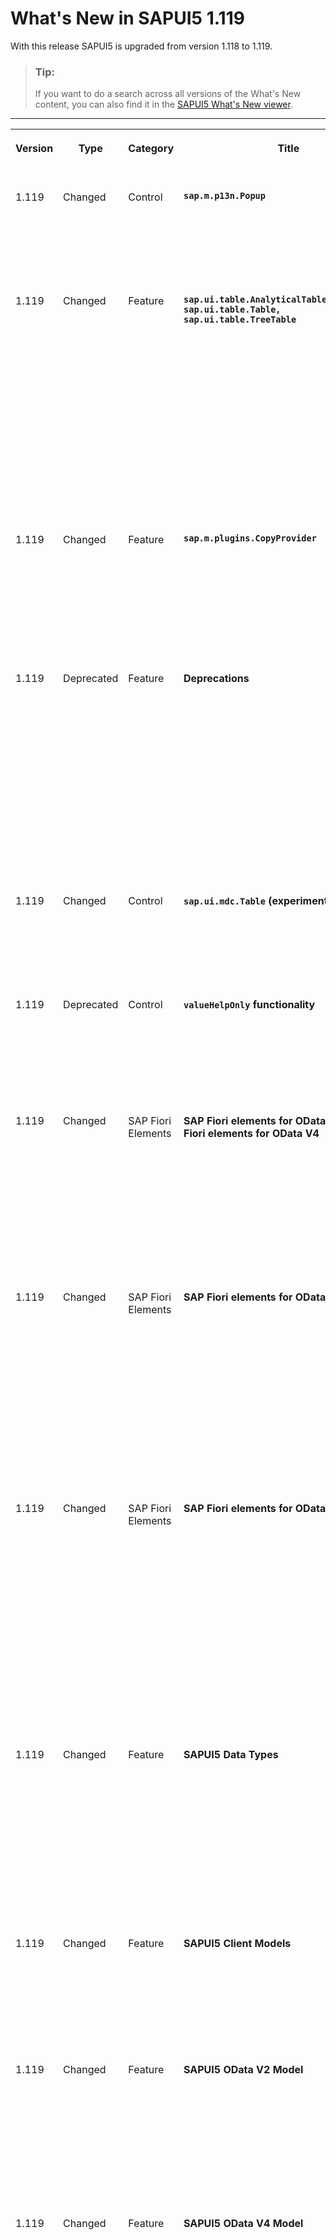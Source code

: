 <!-- loio0b1903a1fcf04cb588985d7f01b0796e -->

# What's New in SAPUI5 1.119

With this release SAPUI5 is upgraded from version 1.118 to 1.119.

> ### Tip:  
> If you want to do a search across all versions of the What's New content, you can also find it in the [SAPUI5 What's New viewer](https://help.sap.com/whats-new/67f60363b57f4ac0b23efd17fa192d60).

****


<table>
<tr>
<th valign="top">

Version

</th>
<th valign="top">

Type

</th>
<th valign="top">

Category

</th>
<th valign="top">

Title

</th>
<th valign="top">

Description

</th>
<th valign="top">

Action

</th>
<th valign="top">

Available as of

</th>
</tr>
<tr>
<td valign="top">

1.119 

</td>
<td valign="top">

Changed 

</td>
<td valign="top">

Control 

</td>
<td valign="top">

**`sap.m.p13n.Popup`** 

</td>
<td valign="top">

**sap.m.p13n.Popup**

To select all columns in the personalization dialog, the user can now use the *Select All* option. For more information, see the [API Reference](https://ui5.sap.com/#/api/sap.m.p13n.SelectionPanel%23methods/setMultiSelectMode). 

<sub>Changed•Control•Info Only•1.119</sub>

</td>
<td valign="top">

Info Only 

</td>
<td valign="top">

2023-10-05

</td>
</tr>
<tr>
<td valign="top">

1.119 

</td>
<td valign="top">

Changed 

</td>
<td valign="top">

Feature 

</td>
<td valign="top">

**`sap.ui.table.AnalyticalTable, sap.ui.table.Table, sap.ui.table.TreeTable`** 

</td>
<td valign="top">

**`sap.ui.table.AnalyticalTable, sap.ui.table.Table, sap.ui.table.TreeTable` **

-   You can now use `sap.m.plugins.CellSelector` \(experimental\) for cell selection in a table. It can also be used for the `sap.ui.mdc.Table` control \(experimental\). For more information, see the [API Reference](https://ui5.sap.com/#/api/sap.m.plugins.CellSelector). 

-   We have made the different row mode elements of the tables available. They replace the various properties \(now deprecated\) that used to define, for example, whether a fixed number of rows is displayed in a table, or whether the user can change the number of displayed rows. For more information, see the [API Reference](https://ui5.sap.com/#/api/sap.ui.table.rowmodes) and the [Sample](https://ui5.sap.com/#/entity/sap.ui.table.Table/sample/sap.ui.table.sample.RowModes).


<sub>Changed•Feature•Info Only•1.119</sub>

</td>
<td valign="top">

Info Only 

</td>
<td valign="top">

2023-10-05

</td>
</tr>
<tr>
<td valign="top">

1.119 

</td>
<td valign="top">

Changed 

</td>
<td valign="top">

Feature 

</td>
<td valign="top">

**`sap.m.plugins.CopyProvider`** 

</td>
<td valign="top">

**`sap.m.plugins.CopyProvider`**

Users can now copy a cell block they have selected. To provide the required settings, we have introduced the `sap.m.plugins.CopyPreference` enumeration that allows users to either only copy selected cells or both rows and cells that they have selected. For more information, see the [API Reference](https://ui5.sap.com/#/api/sap.m.plugins.CopyPreference).

<sub>Changed•Feature•Info Only•1.119</sub>

</td>
<td valign="top">

Info Only 

</td>
<td valign="top">

2023-10-05

</td>
</tr>
<tr>
<td valign="top">

1.119 

</td>
<td valign="top">

Deprecated 

</td>
<td valign="top">

Feature 

</td>
<td valign="top">

**Deprecations** 

</td>
<td valign="top">

**Deprecations**

We have deprecated the following entities for `sap.ui.table*`:

-   `visibleRowCountMode`

-   `visibleRowCount`

-   `fixedRowCount`

-   `fixedBottomRowCount`

-   `rowHeight`

-   `minAutoRowCount`


<sub>Deprecated•Feature•Info Only•1.119</sub>

</td>
<td valign="top">

Info Only 

</td>
<td valign="top">

2023-10-05

</td>
</tr>
<tr>
<td valign="top">

1.119 

</td>
<td valign="top">

Changed 

</td>
<td valign="top">

Control 

</td>
<td valign="top">

**`sap.ui.mdc.Table` \(experimental\)** 

</td>
<td valign="top">

**`sap.ui.mdc.Table` \(experimental\)**

Drag and drop has been enabled for the rows of the \(experimental\) `sap.ui.mdc.Table` control. For more information, see the [API Reference](https://ui5.sap.com/#/api/sap.ui.mdc.table.DragDropConfig).

<sub>Changed•Control•Info Only•1.119</sub>

</td>
<td valign="top">

Info Only 

</td>
<td valign="top">

2023-10-05

</td>
</tr>
<tr>
<td valign="top">

1.119 

</td>
<td valign="top">

Deprecated 

</td>
<td valign="top">

Control 

</td>
<td valign="top">

**`valueHelpOnly` functionality** 

</td>
<td valign="top">

**`valueHelpOnly` functionality**

We have deprecated the `valueHelpOnly` functionality in the `sap.m.Input` control and its usage is discouraged. The reason is linked to the proper accessibility state of the control, therefore we advise against its further use.

<sub>Deprecated•Control•Info Only•1.119</sub>

</td>
<td valign="top">

Info Only 

</td>
<td valign="top">

2023-10-05

</td>
</tr>
<tr>
<td valign="top">

1.119 

</td>
<td valign="top">

Changed 

</td>
<td valign="top">

SAP Fiori Elements 

</td>
<td valign="top">

**SAP Fiori elements for OData V2 and SAP Fiori elements for OData V4** 

</td>
<td valign="top">

**SAP Fiori elements for OData V2 and SAP Fiori elements for OData V4**

The following changes and new features are available for SAP Fiori elements for OData V2 and SAP Fiori elements for OData V4:

-   List report applications with responsive tables now display the *Select All* option instead of the *Clear All* option by default. For more information, see [Enabling Multiple Selection in Tables](../06_SAP_Fiori_Elements/enabling-multiple-selection-in-tables-116b5d8.md).


<sub>Changed•SAP Fiori Elements•Info Only•1.119</sub>

</td>
<td valign="top">

Info Only 

</td>
<td valign="top">

2023-10-05

</td>
</tr>
<tr>
<td valign="top">

1.119 

</td>
<td valign="top">

Changed 

</td>
<td valign="top">

SAP Fiori Elements 

</td>
<td valign="top">

**SAP Fiori elements for OData V2** 

</td>
<td valign="top">

**SAP Fiori elements for OData V2**

The following changes and new features are available for SAP Fiori elements for OData V2:

-   You can now enable lazy loading of cards on the overview page by setting `enableLazyRendering` to `true` in the `manifest.json`. For more information, see [Descriptor Configuration for the Overview Page](../06_SAP_Fiori_Elements/descriptor-configuration-for-the-overview-page-f194b41.md).

-   The empty row mode now indicates if the required fields in the tables of the object page don't have a value. For more information, see [Enabling Inline Creation Mode or Empty Row Mode for Table Entries](../06_SAP_Fiori_Elements/enabling-inline-creation-mode-or-empty-row-mode-for-table-entries-cfb04f0.md).


<sub>Changed•SAP Fiori Elements•Info Only•1.119</sub>

</td>
<td valign="top">

Info Only 

</td>
<td valign="top">

2023-10-05

</td>
</tr>
<tr>
<td valign="top">

1.119 

</td>
<td valign="top">

Changed 

</td>
<td valign="top">

SAP Fiori Elements 

</td>
<td valign="top">

**SAP Fiori elements for OData V4** 

</td>
<td valign="top">

**SAP Fiori elements for OData V4**

The following changes and new features are available for SAP Fiori elements for OData V4:

-   In edit mode, we now indicate if a table column contains required fields. For more information, see [Enabling Inline Creation Mode or Empty Row Mode for Table Entries](../06_SAP_Fiori_Elements/enabling-inline-creation-mode-or-empty-row-mode-for-table-entries-cfb04f0.md).

-   Application developers can now incorporate the column header in the calculation of the column width. For more information, see [Tables](../06_SAP_Fiori_Elements/tables-c0f6592.md).

-   End users can now use the copy to clipboard feature for multiple rows and ranges in list report and object page tables. For more information, see [Tables](../06_SAP_Fiori_Elements/tables-c0f6592.md).


<sub>Changed•SAP Fiori Elements•Info Only•1.119</sub>

</td>
<td valign="top">

Info Only 

</td>
<td valign="top">

2023-10-05

</td>
</tr>
<tr>
<td valign="top">

1.119 

</td>
<td valign="top">

Changed 

</td>
<td valign="top">

Feature 

</td>
<td valign="top">

**SAPUI5 Data Types** 

</td>
<td valign="top">

**SAPUI5 Data Types**

The `getPlaceholderText` method is no longer experimental and can be used productively. It was introduced with SAPUI5 1.114 and is used with the following data types:

-   `sap.ui.model.odata.type.ODataType` and any OData types inheriting from it
-   `sap.ui.model.odata.type.DateTimeWithTimezone`
-   `sap.ui.model.type.Date`
-   `sap.ui.model.type.DateInterval`

<sub>Changed•Feature•Info Only•1.119</sub>

</td>
<td valign="top">

Info Only 

</td>
<td valign="top">

2023-10-05

</td>
</tr>
<tr>
<td valign="top">

1.119 

</td>
<td valign="top">

Changed 

</td>
<td valign="top">

Feature 

</td>
<td valign="top">

**SAPUI5 Client Models** 

</td>
<td valign="top">

**SAPUI5 Client Models**

Client models like `sap.ui.model.json.JSONModel` now support the `ignoreMessages` binding parameter for property bindings.

For more information, see the [API Reference](https://ui5.sap.com/#/api/sap.ui.model.ClientModel%23methods/bindProperty).

<sub>Changed•Feature•Info Only•1.119</sub>

</td>
<td valign="top">

Info Only 

</td>
<td valign="top">

2023-10-05

</td>
</tr>
<tr>
<td valign="top">

1.119 

</td>
<td valign="top">

Changed 

</td>
<td valign="top">

Feature 

</td>
<td valign="top">

**SAPUI5 OData V2 Model** 

</td>
<td valign="top">

**SAPUI5 OData V2 Model**

For the `tokenHandling` parameter of the `v2.ODataModel`, we now support the additional `skipServerCache` string value. If you provide this value, the security token is not cached with the server as a key. This prevents failing `$batch` requests when accessing services running on different back-end systems behind a reverse proxy. Use this option only if the system landscape is known.

<sub>Changed•Feature•Info Only•1.119</sub>

</td>
<td valign="top">

Info Only 

</td>
<td valign="top">

2023-10-05

</td>
</tr>
<tr>
<td valign="top">

1.119 

</td>
<td valign="top">

Changed 

</td>
<td valign="top">

Feature 

</td>
<td valign="top">

**SAPUI5 OData V4 Model** 

</td>
<td valign="top">

**SAPUI5 OData V4 Model**

The new version of the SAPUI5 OData V4 model introduces the following features:

-   **Experimental:** You can now move nodes in recursive hierarchies. This experimental feature must not be used in productive applications yet.

    For more information, see the [API Reference](https://ui5.sap.com/#/api/sap.ui.model.odata.v4.Context%23methods/move).

-   **Experimental:** The `sap.ui.model.odata.v4.ODataContextBinding#execute` method can now also return a so-called return value context if the path of the binding parameter contains a navigation property. This experimental feature must not be used in productive applications yet.

    For more information, see the [API Reference](https://ui5.sap.com/#/api/sap.ui.model.odata.v4.ODataContextBinding%23methods/execute).


<sub>Changed•Feature•Info Only•1.119</sub>

</td>
<td valign="top">

Info Only 

</td>
<td valign="top">

2023-10-05

</td>
</tr>
<tr>
<td valign="top">

1.119 

</td>
<td valign="top">

Changed 

</td>
<td valign="top">

Control 

</td>
<td valign="top">

**`sap.ui.comp.smartchart.SmartChart`** 

</td>
<td valign="top">

**`sap.ui.comp.smartchart.SmartChart`**

We have improved the samples for the calendar and fiscal annotations.

For more information, see the [Samples](https://ui5.sap.com/#/entity/sap.ui.comp.smartchart.SmartChart).

<sub>Changed•Control•Info Only•1.119</sub>

</td>
<td valign="top">

Info Only 

</td>
<td valign="top">

2023-10-05

</td>
</tr>
<tr>
<td valign="top">

1.119 

</td>
<td valign="top">

Changed 

</td>
<td valign="top">

Feature 

</td>
<td valign="top">

**`sap.ui.export.ExportHandler`** 

</td>
<td valign="top">

**`sap.ui.export.ExportHandler`**

We now support the export of time zones to a PDF file with the required formatting for columns of type `DateTime`. The `timezone` and `timezoneProperty` properties will be converted into the PDF-specific `IANATimezone` and `IANATimezoneProperty` formats. For more information, see the [API Reference](https://ui5.sap.com/#/api/sap.ui.export.ExportHandler).

<sub>Changed•Feature•Info Only•1.119</sub>

</td>
<td valign="top">

Info Only 

</td>
<td valign="top">

2023-10-05

</td>
</tr>
<tr>
<td valign="top">

1.119 

</td>
<td valign="top">

Changed 

</td>
<td valign="top">

Control 

</td>
<td valign="top">

**`sap.m.MenuButton`** 

</td>
<td valign="top">

**`sap.m.MenuButton`**

The `beforeMenuOpen` event, which was previously fired in split button mode only, now also fires in regular mode. For more information, see the [API Reference](https://ui5.sap.com/#/api/sap.m.MenuButton).

<sub>Changed•Control•Info Only•1.119</sub>

</td>
<td valign="top">

Info Only 

</td>
<td valign="top">

2023-10-05

</td>
</tr>
<tr>
<td valign="top">

1.119 

</td>
<td valign="top">

Changed 

</td>
<td valign="top">

Control 

</td>
<td valign="top">

**`sap.m.PlanningCalendar`** 

</td>
<td valign="top">

**`sap.m.PlanningCalendar`**

We have introduced a new `rowHeaderPress` event that is fired when the row header is pressed with a mouse click or when reached by the keyboard. This new event replaces the deprecated `rowHeaderClick` event, which was fired on mouse click only. For more information, see the [API Reference](https://ui5.sap.com/#/api/sap.m.PlanningCalendar).

<sub>Changed•Control•Info Only•1.119</sub>

</td>
<td valign="top">

Info Only 

</td>
<td valign="top">

2023-10-05

</td>
</tr>
<tr>
<td valign="top">

1.119 

</td>
<td valign="top">

Changed 

</td>
<td valign="top">

Control 

</td>
<td valign="top">

**`sap.ui.integration.widgets.Card`** 

</td>
<td valign="top">

**`sap.ui.integration.widgets.Card`**

-   We have updated the Adaptive type `sap.ui.integration.widgets.Card` to support the newest markdown features available for Microsoft Adaptive Cards. Тhe markdown third-party packages are now updated to version 12.3.2. For more information, see the [Adaptive Card](https://ui5.sap.com/test-resources/sap/ui/integration/demokit/cardExplorer/webapp/index.html#/learn/typesOther/adaptive) Learn section and [Markdown](https://ui5.sap.com/test-resources/sap/ui/integration/demokit/cardExplorer/webapp/index.html#/explore/adaptive/markdown) Samples in the Card Explorer.
-   Client-side pagination now provides access to the paginator model. Before, access was available only for server-side pagination. Card developers can now leverage the power of `skip`, `size`, and `pageIndex` model values to create more informative cards using data binding. For more information, see the [Pagination](https://ui5.sap.com/test-resources/sap/ui/integration/demokit/cardExplorer/webapp/index.html#/learn/features/pagination) Learn section and [Samples](https://ui5.sap.com/test-resources/sap/ui/integration/demokit/cardExplorer/webapp/index.html#/explore/pagination) in the Card Explorer.
-   The \(experimental\) `ShowCard` action is used to show another card with more details or additional actions. We have introduced two new \(experimental\) properties to control the card:
    -   `closeButton` - shows or hides a *Close* button in the header of the card. For more information, see the [Default Header](https://ui5.sap.com/test-resources/sap/ui/integration/demokit/cardExplorer/webapp/index.html#/learn/headers/default) and [Numeric Header](https://ui5.sap.com/test-resources/sap/ui/integration/demokit/cardExplorer/webapp/index.html#/learn/headers/numeric) Learn sections in the Card Explorer.
    -   `resizable` - controls whether the card can be resized. For more information, see the [Show Card](https://ui5.sap.com/test-resources/sap/ui/integration/demokit/cardExplorer/webapp/index.html#/learn/actions/showCard) Learn section in the Card Explorer.


<sub>Changed•Control•Info Only•1.119</sub>

</td>
<td valign="top">

Info Only 

</td>
<td valign="top">

2023-10-05

</td>
</tr>
<tr>
<td valign="top">

1.119 

</td>
<td valign="top">

Changed 

</td>
<td valign="top">

Control 

</td>
<td valign="top">

**`sap.ui.comp.smartfilterbar.SmartFilterBar`** 

</td>
<td valign="top">

**`sap.ui.comp.smartfilterbar.SmartFilterBar`**

The control now supports `CustomData` configuration that defines how to calculate and display calendar weeks. This configuration includes both the first day of the week and the first week of the year. To use it, you can set `CustomData` with `key="calendarWeekSettings"`. Possible values are listed in the [CalendarWeekNumbering](https://ui5.sap.com/#/api/sap.ui.core.date.CalendarWeekNumbering) enum.

<sub>Changed•Control•Info Only•1.119</sub>

</td>
<td valign="top">

Info Only 

</td>
<td valign="top">

2023-10-05

</td>
</tr>
</table>

**Related Information**  


[What's New in SAPUI5 1.129](what-s-new-in-sapui5-1-129-d22b8af.md "With this release SAPUI5 is upgraded from version 1.128 to 1.129.")

[What's New in SAPUI5 1.128](what-s-new-in-sapui5-1-128-1f76220.md "With this release SAPUI5 is upgraded from version 1.127 to 1.128.")

[What's New in SAPUI5 1.127](what-s-new-in-sapui5-1-127-e5e1317.md "With this release SAPUI5 is upgraded from version 1.126 to 1.127.")

[What's New in SAPUI5 1.126](what-s-new-in-sapui5-1-126-1d98116.md "With this release SAPUI5 is upgraded from version 1.125 to 1.126.")

[What's New in SAPUI5 1.125](what-s-new-in-sapui5-1-125-9d87044.md "With this release SAPUI5 is upgraded from version 1.124 to 1.125.")

[What's New in SAPUI5 1.124](what-s-new-in-sapui5-1-124-7f77c3f.md "With this release SAPUI5 is upgraded from version 1.123 to 1.124.")

[What's New in SAPUI5 1.123](what-s-new-in-sapui5-1-123-9d00ac7.md "With this release SAPUI5 is upgraded from version 1.122 to 1.123.")

[What's New in SAPUI5 1.122](what-s-new-in-sapui5-1-122-5d078da.md "With this release SAPUI5 is upgraded from version 1.121 to 1.122.")

[What's New in SAPUI5 1.121](what-s-new-in-sapui5-1-121-91a4a2f.md "With this release SAPUI5 is upgraded from version 1.120 to 1.121.")

[What's New in SAPUI5 1.120](what-s-new-in-sapui5-1-120-2359b63.md "With this release SAPUI5 is upgraded from version 1.119 to 1.120.")

[What's New in SAPUI5 1.118](what-s-new-in-sapui5-1-118-3eecbde.md "With this release SAPUI5 is upgraded from version 1.117 to 1.118.")

[What's New in SAPUI5 1.117](what-s-new-in-sapui5-1-117-029d3b4.md "With this release SAPUI5 is upgraded from version 1.116 to 1.117.")

[What's New in SAPUI5 1.116](what-s-new-in-sapui5-1-116-ebd6f34.md "With this release SAPUI5 is upgraded from version 1.115 to 1.116.")

[What's New in SAPUI5 1.115](what-s-new-in-sapui5-1-115-409fde8.md "With this release SAPUI5 is upgraded from version 1.114 to 1.115.")

[What's New in SAPUI5 1.114](what-s-new-in-sapui5-1-114-890fce1.md "With this release SAPUI5 is upgraded from version 1.113 to 1.114.")

[What's New in SAPUI5 1.113](what-s-new-in-sapui5-1-113-a9553fe.md "With this release SAPUI5 is upgraded from version 1.112 to 1.113.")

[What's New in SAPUI5 1.112](what-s-new-in-sapui5-1-112-34afc69.md "With this release SAPUI5 is upgraded from version 1.111 to 1.112.")

[What's New in SAPUI5 1.111](what-s-new-in-sapui5-1-111-7a67837.md "With this release SAPUI5 is upgraded from version 1.110 to 1.111.")

[What's New in SAPUI5 1.110](what-s-new-in-sapui5-1-110-71a855c.md "With this release SAPUI5 is upgraded from version 1.109 to 1.110.")

[What's New in SAPUI5 1.109](what-s-new-in-sapui5-1-109-3264bd2.md "With this release SAPUI5 is upgraded from version 1.108 to 1.109.")

[What's New in SAPUI5 1.108](what-s-new-in-sapui5-1-108-66e33f0.md "With this release SAPUI5 is upgraded from version 1.107 to 1.108.")

[What's New in SAPUI5 1.107](what-s-new-in-sapui5-1-107-d4ff916.md "With this release SAPUI5 is upgraded from version 1.106 to 1.107.")

[What's New in SAPUI5 1.106](what-s-new-in-sapui5-1-106-5b497b0.md "With this release SAPUI5 is upgraded from version 1.105 to 1.106.")

[What's New in SAPUI5 1.105](what-s-new-in-sapui5-1-105-4d6c00e.md "With this release SAPUI5 is upgraded from version 1.104 to 1.105.")

[What's New in SAPUI5 1.104](what-s-new-in-sapui5-1-104-69e567c.md "With this release SAPUI5 is upgraded from version 1.103 to 1.104.")

[What's New in SAPUI5 1.103](what-s-new-in-sapui5-1-103-0e98c76.md "With this release SAPUI5 is upgraded from version 1.102 to 1.103.")

[What's New in SAPUI5 1.102](what-s-new-in-sapui5-1-102-f038c99.md "With this release SAPUI5 is upgraded from version 1.101 to 1.102.")

[What's New in SAPUI5 1.101](what-s-new-in-sapui5-1-101-7733b00.md "With this release SAPUI5 is upgraded from version 1.100 to 1.101.")

[What's New in SAPUI5 1.100](what-s-new-in-sapui5-1-100-27dec1d.md "With this release SAPUI5 is upgraded from version 1.99 to 1.100.")

[What's New in SAPUI5 1.99](what-s-new-in-sapui5-1-99-4f35848.md "With this release SAPUI5 is upgraded from version 1.98 to 1.99.")

[What's New in SAPUI5 1.98](what-s-new-in-sapui5-1-98-d9f16f2.md "With this release SAPUI5 is upgraded from version 1.97 to 1.98.")

[What's New in SAPUI5 1.97](what-s-new-in-sapui5-1-97-fa0e282.md "With this release SAPUI5 is upgraded from version 1.96 to 1.97.")

[What's New in SAPUI5 1.96](what-s-new-in-sapui5-1-96-7a9269f.md "With this release SAPUI5 is upgraded from version 1.95 to 1.96.")

[What's New in SAPUI5 1.95](what-s-new-in-sapui5-1-95-a1aea67.md "With this release SAPUI5 is upgraded from version 1.94 to 1.95.")

[What's New in SAPUI5 1.94](what-s-new-in-sapui5-1-94-c40f1e6.md "With this release SAPUI5 is upgraded from version 1.93 to 1.94.")

[What's New in SAPUI5 1.93](what-s-new-in-sapui5-1-93-f273340.md "With this release SAPUI5 is upgraded from version 1.92 to 1.93.")

[What's New in SAPUI5 1.92](what-s-new-in-sapui5-1-92-1ef345d.md "With this release SAPUI5 is upgraded from version 1.91 to 1.92.")

[What's New in SAPUI5 1.91](what-s-new-in-sapui5-1-91-0a2bd79.md "With this release SAPUI5 is upgraded from version 1.90 to 1.91.")

[What's New in SAPUI5 1.90](what-s-new-in-sapui5-1-90-91c10c2.md "With this release SAPUI5 is upgraded from version 1.89 to 1.90.")

[What's New in SAPUI5 1.89](what-s-new-in-sapui5-1-89-e56cddc.md "With this release SAPUI5 is upgraded from version 1.88 to 1.89.")

[What's New in SAPUI5 1.88](what-s-new-in-sapui5-1-88-e15a206.md "With this release SAPUI5 is upgraded from version 1.87 to 1.88.")

[What's New in SAPUI5 1.87](what-s-new-in-sapui5-1-87-b506da7.md "With this release SAPUI5 is upgraded from version 1.86 to 1.87.")

[What's New in SAPUI5 1.86](what-s-new-in-sapui5-1-86-4c1c959.md "With this release SAPUI5 is upgraded from version 1.85 to 1.86.")

[What's New in SAPUI5 1.85](what-s-new-in-sapui5-1-85-1d18eb5.md "With this release SAPUI5 is upgraded from version 1.84 to 1.85.")

[What's New in SAPUI5 1.84](what-s-new-in-sapui5-1-84-dc76640.md "With this release SAPUI5 is upgraded from version 1.82 to 1.84.")

[What's New in SAPUI5 1.82](what-s-new-in-sapui5-1-82-3a8dd13.md "With this release SAPUI5 is upgraded from version 1.81 to 1.82.")

[What's New in SAPUI5 1.81](what-s-new-in-sapui5-1-81-f5e2a21.md "With this release SAPUI5 is upgraded from version 1.80 to 1.81.")

[What's New in SAPUI5 1.80](what-s-new-in-sapui5-1-80-8cee506.md "With this release SAPUI5 is upgraded from version 1.79 to 1.80.")

[What's New in SAPUI5 1.79](what-s-new-in-sapui5-1-79-99c4cdc.md "With this release SAPUI5 is upgraded from version 1.78 to 1.79.")

[What's New in SAPUI5 1.78](what-s-new-in-sapui5-1-78-f09b63e.md "With this release SAPUI5 is upgraded from version 1.77 to 1.78.")

[What's New in SAPUI5 1.77](what-s-new-in-sapui5-1-77-c46b439.md "With this release SAPUI5 is upgraded from version 1.76 to 1.77.")

[What's New in SAPUI5 1.76](what-s-new-in-sapui5-1-76-aad03b5.md "With this release SAPUI5 is upgraded from version 1.75 to 1.76.")

[What's New in SAPUI5 1.75](what-s-new-in-sapui5-1-75-5cbb62d.md "With this release SAPUI5 is upgraded from version 1.74 to 1.75.")

[What's New in SAPUI5 1.74](what-s-new-in-sapui5-1-74-c22208a.md "With this release SAPUI5 is upgraded from version 1.73 to 1.74.")

[What's New in SAPUI5 1.73](what-s-new-in-sapui5-1-73-231dd13.md "With this release SAPUI5 is upgraded from version 1.72 to 1.73.")

[What's New in SAPUI5 1.72](what-s-new-in-sapui5-1-72-521cad9.md "With this release SAPUI5 is upgraded from version 1.71 to 1.72.")

[What's New in SAPUI5 1.71](what-s-new-in-sapui5-1-71-a93a6a3.md "With this release SAPUI5 is upgraded from version 1.70 to 1.71.")

[What's New in SAPUI5 1.70](what-s-new-in-sapui5-1-70-f073d69.md "With this release SAPUI5 is upgraded from version 1.69 to 1.70.")

[What's New in SAPUI5 1.69](what-s-new-in-sapui5-1-69-89a18bd.md "With this release SAPUI5 is upgraded from version 1.68 to 1.69.")

[What's New in SAPUI5 1.68](what-s-new-in-sapui5-1-68-f94bf93.md "With this release SAPUI5 is upgraded from version 1.67 to 1.68.")

[What's New in SAPUI5 1.67](what-s-new-in-sapui5-1-67-a6b1472.md "With this release SAPUI5 is upgraded from version 1.66 to 1.67.")

[What's New in SAPUI5 1.66](what-s-new-in-sapui5-1-66-c9896e9.md "With this release SAPUI5 is upgraded from version 1.65 to 1.66.")

[What's New in SAPUI5 1.65](what-s-new-in-sapui5-1-65-0f5acfd.md "With this release SAPUI5 is upgraded from version 1.64 to 1.65.")

[What's New in SAPUI5 1.64](what-s-new-in-sapui5-1-64-0e30822.md "With this release SAPUI5 is upgraded from version 1.63 to 1.64.")

[What's New in SAPUI5 1.63](what-s-new-in-sapui5-1-63-e8d9da7.md "With this release SAPUI5 is upgraded from version 1.62 to 1.63.")

[What's New in SAPUI5 1.62](what-s-new-in-sapui5-1-62-771f4d5.md "With this release SAPUI5 is upgraded from version 1.61 to 1.62.")

[What's New in SAPUI5 1.61](what-s-new-in-sapui5-1-61-d991552.md "With this release SAPUI5 is upgraded from version 1.60 to 1.61.")

[What's New in SAPUI5 1.60](what-s-new-in-sapui5-1-60-5a0e1f7.md "With this release SAPUI5 is upgraded from version 1.58 to 1.60.")

[What's New in SAPUI5 1.58](what-s-new-in-sapui5-1-58-7c927aa.md "With this release SAPUI5 is upgraded from version 1.56 to 1.58.")

[What's New in SAPUI5 1.56](what-s-new-in-sapui5-1-56-108b7fd.md "With this release SAPUI5 is upgraded from version 1.54 to 1.56.")

[What's New in SAPUI5 1.54](what-s-new-in-sapui5-1-54-c838330.md "With this release SAPUI5 is upgraded from version 1.52 to 1.54.")

[What's New in SAPUI5 1.52](what-s-new-in-sapui5-1-52-849e1b6.md "With this release SAPUI5 is upgraded from version 1.50 to 1.52.")

[What's New in SAPUI5 1.50](what-s-new-in-sapui5-1-50-759e9f3.md "With this release SAPUI5 is upgraded from version 1.48 to 1.50.")

[What's New in SAPUI5 1.48](what-s-new-in-sapui5-1-48-fa1efac.md "With this release SAPUI5 is upgraded from version 1.46 to 1.48.")

[What's New in SAPUI5 1.46](what-s-new-in-sapui5-1-46-6307539.md "With this release SAPUI5 is upgraded from version 1.44 to 1.46.")

[What's New in SAPUI5 1.44](what-s-new-in-sapui5-1-44-a0cb7a0.md "With this release SAPUI5 is upgraded from version 1.42 to 1.44.")

[What's New in SAPUI5 1.42](what-s-new-in-sapui5-1-42-468b05d.md "With this release SAPUI5 is upgraded from version 1.40 to 1.42.")

[What's New in SAPUI5 1.40](what-s-new-in-sapui5-1-40-fbab50e.md "With this release SAPUI5 is upgraded from version 1.38 to 1.40.")

[What's New in SAPUI5 1.38](what-s-new-in-sapui5-1-38-f218918.md "With this release SAPUI5 is upgraded from version 1.36 to 1.38.")

